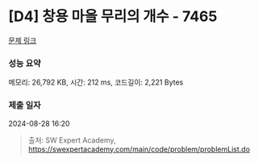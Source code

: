 # [D4] 창용 마을 무리의 개수 - 7465 

[문제 링크](https://swexpertacademy.com/main/code/problem/problemDetail.do?contestProbId=AWngfZVa9XwDFAQU) 

### 성능 요약

메모리: 26,792 KB, 시간: 212 ms, 코드길이: 2,221 Bytes

### 제출 일자

2024-08-28 16:20



> 출처: SW Expert Academy, https://swexpertacademy.com/main/code/problem/problemList.do